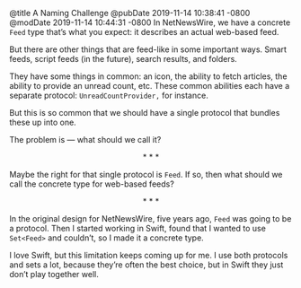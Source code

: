 @title A Naming Challenge
@pubDate 2019-11-14 10:38:41 -0800
@modDate 2019-11-14 10:44:31 -0800
In NetNewsWire, we have a concrete `Feed` type that’s what you expect: it describes an actual web-based feed.

But there are other things that are feed-like in some important ways. Smart feeds, script feeds (in the future), search results, and folders.

They have some things in common: an icon, the ability to fetch articles, the ability to provide an unread count, etc. These common abilities each have a separate protocol: `UnreadCountProvider,` for instance.

But this is so common that we should have a single protocol that bundles these up into one.

The problem is — what should we call it?

<p style="text-align:center">* * *</p>

Maybe the right for that single protocol is `Feed`. If so, then what should we call the concrete type for web-based feeds?

<p style="text-align:center">* * *</p>

In the original design for NetNewsWire, five years ago, `Feed` was going to be a protocol. Then I started working in Swift, found that I wanted to use `Set<Feed>` and couldn’t, so I made it a concrete type.

I love Swift, but this limitation keeps coming up for me. I use both protocols and sets a lot, because they’re often the best choice, but in Swift they just don’t play together well.
